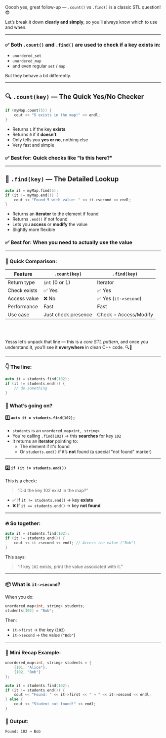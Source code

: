 Ooooh yes, great follow-up — `.count()` vs `.find()` is a classic STL question! 😎

Let’s break it down **clearly and simply**, so you’ll always know which to use and when.

---

### ✅ Both `.count()` and `.find()` are used to **check if a key exists** in:

- `unordered_set`
- `unordered_map`
- and even regular `set` / `map`

But they behave a bit differently.

---

## 🔍 `.count(key)` — The Quick Yes/No Checker

```cpp
if (myMap.count(5)) {
    cout << "5 exists in the map!" << endl;
}
```

- Returns `1` if the key **exists**
- Returns `0` if it **doesn’t**
- Only tells you **yes or no**, nothing else
- Very fast and simple

### ✅ Best for: Quick checks like "Is this here?"

---

## 🔎 `.find(key)` — The Detailed Lookup

```cpp
auto it = myMap.find(5);
if (it != myMap.end()) {
    cout << "Found 5 with value: " << it->second << endl;
}
```

- Returns an **iterator** to the element if found
- Returns `.end()` if not found
- Lets you **access** or **modify** the value
- Slightly more flexible

### ✅ Best for: When you need to actually **use** the value

---

### 🔁 Quick Comparison:

| Feature        | `.count(key)`           | `.find(key)`               |
|----------------|--------------------------|-----------------------------|
| Return type    | `int` (0 or 1)           | Iterator                   |
| Check exists   | ✅ Yes                   | ✅ Yes                      |
| Access value   | ❌ No                    | ✅ Yes (`it->second`)       |
| Performance    | Fast                    | Fast                       |
| Use case       | Just check presence     | Check + Access/Modify      |

<br>
<br>


Yesss let’s unpack that line — this is a *core STL pattern*, and once you understand it, you’ll see it **everywhere** in clean C++ code. 🔍🧠

---

### 👇 The line:

```cpp
auto it = students.find(102);
if (it != students.end()) {
    // do something
}
```

### 🧩 What’s going on?

#### 1️⃣ `auto it = students.find(102);`

- `students` is an `unordered_map<int, string>`
- You're calling `.find(102)` → this **searches** for key `102`
- It returns an **iterator** pointing to:
  - The element if it's found
  - Or `students.end()` if it’s **not** found (a special "not found" marker)

---

#### 2️⃣ `if (it != students.end())`

This is a check:

> “Did the key 102 exist in the map?”

- ✅ If `it != students.end()` → key **exists**
- ❌ If `it == students.end()` → key **not found**

---

### 🔥 So together:

```cpp
auto it = students.find(102);
if (it != students.end()) {
    cout << it->second << endl; // Access the value ("Bob")
}
```

This says:
> “If key `102` exists, print the value associated with it.”

---

### 📦 What is `it->second`?

When you do:
```cpp
unordered_map<int, string> students;
students[102] = "Bob";
```

Then:
- `it->first` → the key (`102`)
- `it->second` → the value (`"Bob"`)

---

### 🧪 Mini Recap Example:

```cpp
unordered_map<int, string> students = {
    {101, "Alice"},
    {102, "Bob"}
};

auto it = students.find(102);
if (it != students.end()) {
    cout << "Found: " << it->first << " → " << it->second << endl;
} else {
    cout << "Student not found!" << endl;
}
```

### 🧠 Output:
```
Found: 102 → Bob
```
